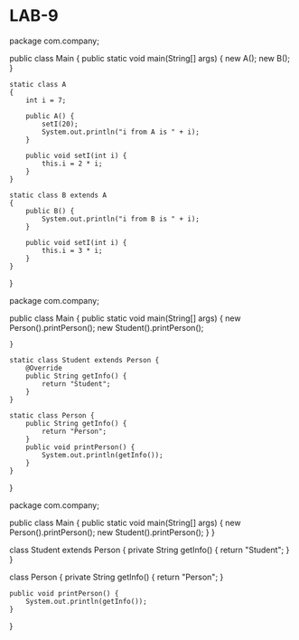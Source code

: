 # LAB-9
package com.company;

public class Main
{
    public static void main(String[] args)
    {
        new A();
        new B();
    }

    static class A
    {
        int i = 7;

        public A() {
            setI(20);
            System.out.println("i from A is " + i);
        }

        public void setI(int i) {
            this.i = 2 * i;
        }
    }

    static class B extends A
    {
        public B() {
            System.out.println("i from B is " + i);
        }

        public void setI(int i) {
            this.i = 3 * i;
        }
    }
}

package com.company;

public class Main
{
    public static void main(String[] args)
    {
        new Person().printPerson();
        new Student().printPerson();

    }

    static class Student extends Person {
        @Override
        public String getInfo() {
            return "Student";
        }
    }

    static class Person {
        public String getInfo() {
            return "Person";
        }
        public void printPerson() {
            System.out.println(getInfo());
        }
    }
}

package com.company;

public class Main
{
    public static void main(String[] args)
    {
        new Person().printPerson();
        new Student().printPerson();
    }
}

class Student extends Person
{
    private String getInfo() {
        return "Student";
    }
}

class Person
{
    private String getInfo() {
        return "Person";
    }

    public void printPerson() {
        System.out.println(getInfo());
    }
}
